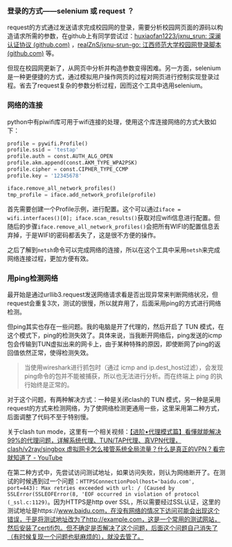 ### 登录的方式——selenium 或 request ？

request的方式通过发送请求完成校园网的登录，需要分析校园网页面的源码以构造请求所需的参数，在github上有同学尝试过：[huxiaofan1223/jxnu_srun: 深澜认证协议 (github.com)](https://github.com/huxiaofan1223/jxnu_srun) ，[realZnS/jxnu-srun-go: 江西师范大学校园网登录脚本 (github.com)](https://github.com/realZnS/jxnu-srun-go) 等。

但现在校园网更新了，从网页中分析并构造参数变得困难。另一方面，selenium是一种更便捷的方式，通过模拟用户操作网页的过程对网页进行控制实现登录过程。省去了request复杂的参数分析过程，因而这个工具中选用selenium。

### 网络的连接

python中有piwifi库可用于wifi连接的处理，使用这个库连接网络的方式大致如下：

```python
profile = pywifi.Profile()
profile.ssid = 'testap'
profile.auth = const.AUTH_ALG_OPEN
profile.akm.append(const.AKM_TYPE_WPA2PSK)
profile.cipher = const.CIPHER_TYPE_CCMP
profile.key = '12345678'

iface.remove_all_network_profiles()
tmp_profile = iface.add_network_profile(profile)
```

首先需要创建一个Profile示例，进行配置。这个可以通过`iface = wifi.interfaces()[0]; iface.scan_results()`获取对应wifi信息进行配置。但随后的步骤`iface.remove_all_network_profiles()`会把所有WIFI的配置信息丢弃掉，于是WIFI的密码都丢失了，这是很不方便的操作。

之后了解到`netsh`命令可以完成网络的连接，所以在这个工具中采用`netsh`来完成网络连接过程，更加方便有效。

### 用ping检测网络

最开始是通过urllib3.request发送网络请求看是否出现异常来判断网络状况，但request会重复3次，测试的很慢，所以就弃用了，后面采用ping的方式进行网络检测。

但ping其实也存在一些问题。我的电脑是开了代理的，然后开启了 TUN 模式，在这个模式下，ping的检测失效了。具体来说，当我断开网络后，ping发送的icmp包会传输到TUN虚拟出来的网卡上，由于某种特殊的原因，即使断网了ping的返回值依然正常，使得检测失效。

> 当使用wireshark进行抓包时（通过 icmp and ip.dest_host过滤），会发现ping命令的包并不能被捕获，所以也无法进行分析。而在终端上 ping 的执行始终是正常的。

对于这个问题，有两种解决方式：一种是关闭clash的 TUN 模式，另一种是采用request的方式来检测网络，为了使网络检测更通用一些，这里采用第二种方式，后面调整了代码不至于特别慢。

关于clash tun mode，这里有一个相关视频：[【进阶•代理模式篇】看懂就能解决99%的代理问题，详解系统代理、TUN/TAP代理、真VPN代理，clash/v2ray/singbox 虚拟网卡怎么接管系统全局流量？什么是真正的VPN？看完就知道了 - YouTube](https://www.youtube.com/watch?v=qItL005LUik&t=302s)

在第二种方式中，先尝试访问测试地址，如果访问失败，则认为网络断开了。在测试的时候遇到过一个问题：`HTTPSConnectionPool(host='baidu.com', port=443): Max retries exceeded with url: / (Caused by SSLError(SSLEOFError(8, 'EOF occurred in violation of protocol (_ssl.c:1129)`。因为HTTPS是http over SSL，所以需要经过SSL认证，这里的测试地址是https://www.baidu.com，在没有网络的情况下访问可能会出现这个错误，于是将测试地址改为了http://example.com，这是一个常用的测试网站，然后安装了certifi包。但不确定是否解决了这个问题，后面这个问题自己消失了（有时候复现一个问题也挺麻烦的），就没去管了。

